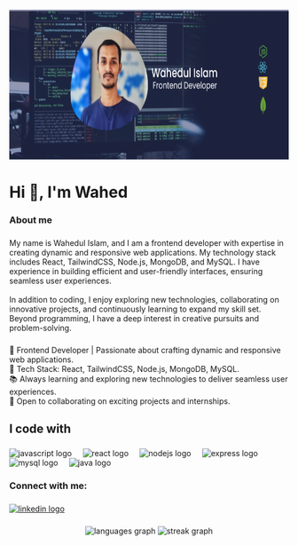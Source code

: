 <br clear="both">

<div align="center">
  <img height="270" src="https://github.com/wahedpro/wahedpro/blob/main/github-images.png"  />
</div>

###

<h1 align="left">Hi 👋, I'm Wahed</h1>

###

<h3 align="left">About me</h3>

###

<p align="left">My name is Wahedul Islam, and I am a frontend developer with expertise in creating dynamic and responsive web applications. My technology stack includes React, TailwindCSS, Node.js, MongoDB, and MySQL. I have experience in building efficient and user-friendly interfaces, ensuring seamless user experiences.<br><br>In addition to coding, I enjoy exploring new technologies, collaborating on innovative projects, and continuously learning to expand my skill set. Beyond programming, I have a deep interest in creative pursuits and problem-solving.</p>

###

<p align="left">🚀 Frontend Developer | Passionate about crafting dynamic and responsive web applications.<br>🌟 Tech Stack: React, TailwindCSS, Node.js, MongoDB, MySQL.<br>📚 Always learning and exploring new technologies to deliver seamless user experiences.<br>💼 Open to collaborating on exciting projects and internships.</p>

###

<h2 align="left">I code with</h2>

###

<div align="left">
  <img src="https://cdn.jsdelivr.net/gh/devicons/devicon/icons/javascript/javascript-original.svg" height="40" alt="javascript logo"  />
  <img width="12" />
  <img src="https://cdn.jsdelivr.net/gh/devicons/devicon/icons/react/react-original.svg" height="40" alt="react logo"  />
  <img width="12" />
  <img src="https://cdn.jsdelivr.net/gh/devicons/devicon/icons/nodejs/nodejs-original.svg" height="40" alt="nodejs logo"  />
  <img width="12" />
  <img src="https://cdn.jsdelivr.net/gh/devicons/devicon/icons/express/express-original.svg" height="40" alt="express logo"  />
  <img width="12" />
  <img src="https://cdn.jsdelivr.net/gh/devicons/devicon/icons/mysql/mysql-original.svg" height="40" alt="mysql logo"  />
  <img width="12" />
  <img src="https://cdn.jsdelivr.net/gh/devicons/devicon/icons/java/java-original.svg" height="40" alt="java logo"  />
</div>

###

<h3 align="left">Connect with me:</h3>

###

<div align="left">
  <a href="https://www.linkedin.com/in/wahedpro" target="_blank">
    <img src="https://raw.githubusercontent.com/maurodesouza/profile-readme-generator/master/src/assets/icons/social/linkedin/default.svg" width="52" height="40" alt="linkedin logo"  />
  </a>
</div>

###

<div align="center">
  <img src="https://github-readme-stats.vercel.app/api/top-langs?username=wahedpro&locale=en&hide_title=false&layout=compact&card_width=320&langs_count=5&theme=dracula&hide_border=false&order=2" height="150" alt="languages graph"  />
  <img src="https://streak-stats.demolab.com?user=wahedpro&locale=en&mode=daily&theme=dracula&hide_border=false&border_radius=5&order=3" height="150" alt="streak graph"  />
</div>

###
